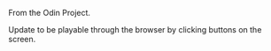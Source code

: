 From the Odin Project.

Update to be playable through the browser by clicking buttons on the screen.
